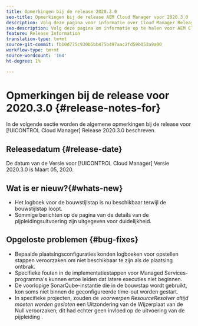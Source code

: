 ```yaml
---
title: Opmerkingen bij de release 2020.3.0
seo-title: Opmerkingen bij de release AEM Cloud Manager voor 2020.3.0
description: Volg deze pagina voor informatie over Cloud Manager Release 2020.3.0
seo-description: Volg deze pagina om informatie op te halen voor AEM Cloud Manager Release 2020.3.0
feature: Release Information
translation-type: tm+mt
source-git-commit: fb10d775c930b5bb475b497aac2fd59b053a9a00
workflow-type: tm+mt
source-wordcount: '164'
ht-degree: 1%

---
```


# Opmerkingen bij de release voor 2020.3.0 {#release-notes-for}

In de volgende sectie worden de algemene opmerkingen bij de release voor [!UICONTROL Cloud Manager] Release 2020.3.0 beschreven.

## Releasedatum {#release-date}

De datum van de Versie voor [!UICONTROL Cloud Manager] Versie 2020.3.0 is Maart 05, 2020.

## Wat is er nieuw?{#whats-new}

* Het logboek voor de bouwstijlstap is nu beschikbaar terwijl de bouwstijlstap loopt.
* Sommige berichten op de pagina van de details van de pijpleidingsuitvoering zijn uitgegeven voor duidelijkheid.

## Opgeloste problemen {#bug-fixes}

* Bepaalde plaatsingsconfiguraties konden logboeken voor opstellen stappen veroorzaken om niet beschikbaar te zijn als de plaatsing ontbrak.
* Specifieke fouten in de implementatiestappen voor Managed Services-programma&#39;s kunnen ertoe leiden dat latere executies niet beginnen.
* De voorlopige SonarQube-instantie die in de bouwstap wordt gebruikt, kon soms niet binnen de geconfigureerde time-out worden gestart.
* In specifieke projecten, zouden de *voorwerpen ResourceResolver altijd moeten worden gesloten* een Uitzondering van de Wijzerplaat van de Null veroorzaken; dit had echter geen invloed op de uitvoering van de pijpleiding .